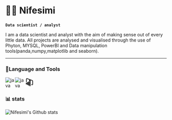 # 👩‍💻 Nifesimi

**`Data scientist / analyst`**

I am a data scientist and analyst with the aim of making sense out of every little data. All projects are analysed and visualised through the use of Phyton, MYSQL, PowerBI and Data manipulation tools(panda,numpy,matplotlib and seaborn). 


---
### 🛅Language and Tools

<img align="left" alt="java" width="30px" style="padding-right:10;" src="https://cdn.jsdelivr.net/gh/devicons/devicon/icons/python/python-plain.svg" />

<img align="left" alt="java" width="30px" style="padding-right:10;" src="https://cdn.jsdelivr.net/gh/devicons/devicon/icons/mysql/mysql-plain.svg" />

<img align="left" alt="java" width="30px" style="padding-right:10;" src="https://github.com/Nifesimi23/Nifesimi/blob/main/power-bi.svg" />




-

#

### 📊 stats

![Nifesimi's Github stats](https://github-readme-stats.vercel.app/api?username=Nifesimi23&show_icons=true&theme=default)
  
